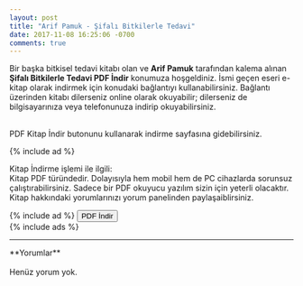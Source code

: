 ```yaml
---
layout: post
title: "Arif Pamuk - Şifalı Bitkilerle Tedavi"
date: 2017-11-08 16:25:06 -0700
comments: true
---
```


<p>Bir başka bitkisel tedavi kitabı olan ve <strong>Arif Pamuk</strong> tarafından kalema alınan <strong>Şifalı Bitkilerle Tedavi PDF İndir</strong> konumuza hoşgeldiniz. İsmi geçen eseri e-kitap olarak indirmek için konudaki bağlantıyı kullanabilirsiniz. Bağlantı üzerinden kitabı dilerseniz online olarak okuyabilir; dilerseniz de bilgisayarınıza veya telefonunuza indirip okuyabilirsiniz.</p>
<br/>
PDF Kitap İndir butonunu kullanarak indirme sayfasına gidebilirsiniz.

{% include ad %}
<p>
  Kitap İndirme işlemi ile ilgili:<br/>
  Kitap PDF türündedir. Dolayısıyla hem mobil hem de PC cihazlarda sorunsuz çalıştırabilirsiniz. Sadece bir PDF okuyucu yazılım sizin için yeterli olacaktır. Kitap hakkındaki yorumlarınızı yorum panelinden paylaşaiblirsiniz.</p>
{% include ad %}
<a href="http://pdfekitapindir.club/pdf-kitap-indir"><button type="submit" class="btn btn-success">PDF İndir</button></a><br/>
{% include ads %}
<hr>
**Yorumlar**<br/><br/>
Henüz yorum yok.

